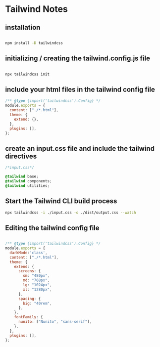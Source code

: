 # Tailwind Notes

## installation

```sh

npm install -D tailwindcss

```

## initializing / creating the tailwind.config.js file

```sh

npx tailwindcss init

```

## include your html files in the tailwind config file

```javascript
/** @type {import('tailwindcss').Config} */
module.exports = {
  content: ["./*.html"],
  theme: {
    extend: {},
  },
  plugins: [],
};
```

## create an input.css file and include the tailwind directives

```css
/*input.css*/

@tailwind base;
@tailwind components;
@tailwind utilities;
```

## Start the Tailwind CLI build process

```sh
npx tailwindcss -i ./input.css -o ./dist/output.css --watch
```

## Editing the tailwind config file

```javascript

/** @type {import('tailwindcss').Config} */
module.exports = {
  darkMode:'class',
  content: ["./*.html"],
  theme: {
    extend: {
      screens: {
        sm: "480px",
        md: "768px",
        lg: "1024px",
        xl: "1280px",
      },
      spacing: {
        big: "40rem",
      },
    },
    fontFamily: {
      nunito: ["Nunito", "sans-serif"],
    },
  },
  plugins: [],
};
```
